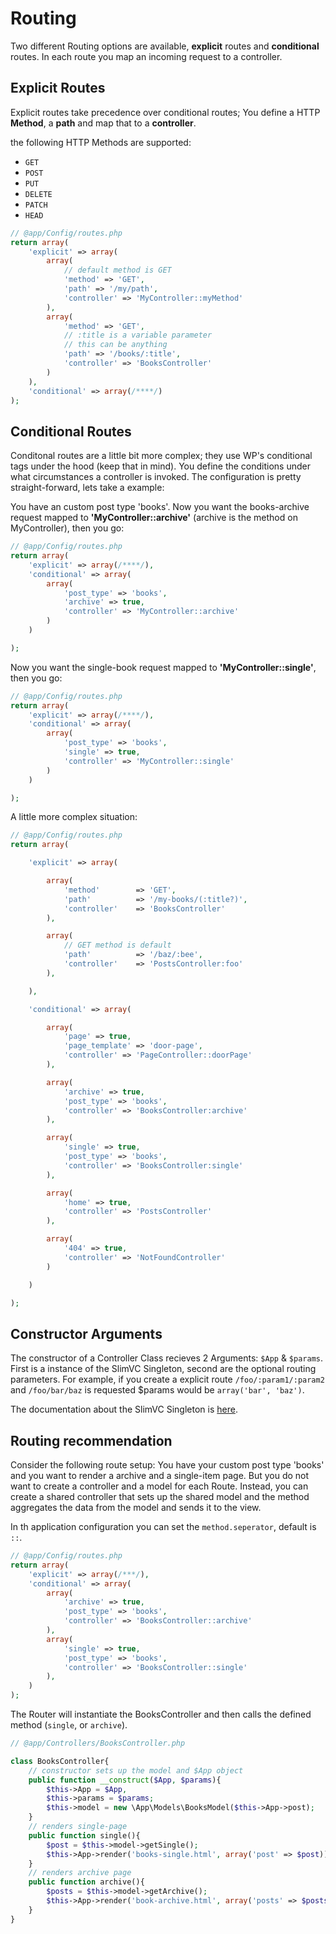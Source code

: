# Routing

Two different Routing options are available, **explicit** routes and **conditional** routes.
In each route you map an incoming request to a controller.

## Explicit Routes

Explicit routes take precedence over conditional routes; You define a HTTP **Method**, a **path** and map that to a **controller**.

the following HTTP Methods are supported:
- `GET`
- `POST`
- `PUT`
- `DELETE`
- `PATCH`
- `HEAD`

```PHP
// @app/Config/routes.php
return array(
	'explicit' => array(
		array(
			// default method is GET
			'method' => 'GET',
			'path' => '/my/path',
			'controller' => 'MyController::myMethod'
		),
		array(
			'method' => 'GET',
			// :title is a variable parameter
			// this can be anything
			'path' => '/books/:title',
			'controller' => 'BooksController'
		)
	),
	'conditional' => array(/****/)
);

```

## Conditional Routes

Conditonal routes are a little bit more complex; they use WP's conditional tags under the hood (keep that in mind). You define the conditions under what circumstances a controller is invoked. The configuration is pretty straight-forward, lets take a example:

You have an custom post type 'books'.
Now you want the books-archive request mapped to **'MyController::archive'** (archive is the method on MyController), then you go:

```PHP
// @app/Config/routes.php
return array(
	'explicit' => array(/****/),
	'conditional' => array(
		array(
			'post_type' => 'books',
			'archive' => true,
			'controller' => 'MyController::archive'
		)
	)

);
```

Now you want the single-book request mapped to **'MyController::single'**, then you go:

```PHP
// @app/Config/routes.php
return array(
	'explicit' => array(/****/),
	'conditional' => array(
		array(
			'post_type' => 'books',
			'single' => true,
			'controller' => 'MyController::single'
		)
	)

);
```

A little more complex situation:

```PHP
// @app/Config/routes.php
return array(

	'explicit' => array(

		array(
			'method'		=> 'GET',
			'path'			=> '/my-books/(:title?)',
			'controller'	=> 'BooksController'
		),

		array(
			// GET method is default
			'path'			=> '/baz/:bee',
			'controller'	=> 'PostsController:foo'
		),

	),

	'conditional' => array(

		array(
			'page' => true,
			'page_template' => 'door-page',
			'controller' => 'PageController::doorPage'
		),

		array(
			'archive' => true,
			'post_type' => 'books',
			'controller' => 'BooksController:archive'
		),

		array(
			'single' => true,
			'post_type' => 'books',
			'controller' => 'BooksController:single'
		),

		array(
			'home' => true,
			'controller' => 'PostsController'
		),

		array(
			'404' => true,
			'controller' => 'NotFoundController'
		)

	)

);
```

## Constructor Arguments

The constructor of a Controller Class recieves 2 Arguments: `$App` & `$params`.
First is a instance of the SlimVC Singleton, second are the optional routing parameters. For example, if you create a explicit route `/foo/:param1/:param2` and `/foo/bar/baz` is requested $params would be `array('bar', 'baz')`.

The documentation about the SlimVC Singleton is [here](https://github.com/moolen/SlimVC-documentation/tree/master/slimvc.md).

## Routing recommendation

Consider the following route setup:
You have your custom post type 'books' and you want to render a archive and a single-item page. But you do not want to create a controller and a model for each Route. 
Instead, you can create a shared controller that sets up the shared model and the method aggregates the data from the model and sends it to the view.

In th application configuration you can set the `method.seperator`, default is `::`.

```PHP
// @app/Config/routes.php
return array(
	'explicit' => array(/***/),
	'conditional' => array(
		array(
			'archive' => true,
			'post_type' => 'books',
			'controller' => 'BooksController::archive'
		),
		array(
			'single' => true,
			'post_type' => 'books',
			'controller' => 'BooksController::single'
		),
	)
);
```

The Router will instantiate the BooksController and then calls the defined method (`single`, or `archive`).

```PHP
// @app/Controllers/BooksController.php

class BooksController{
	// constructor sets up the model and $App object
	public function __construct($App, $params){
		$this->App = $App,
		$this->params = $params;
		$this->model = new \App\Models\BooksModel($this->App->post);
	}
	// renders single-page
	public function single(){
		$post = $this->model->getSingle();
		$this->App->render('books-single.html', array('post' => $post));
	}
	// renders archive page
	public function archive(){
		$posts = $this->model->getArchive();
		$this->App->render('book-archive.html', array('posts' => $posts));
	}
}

```
